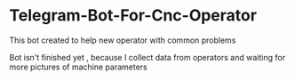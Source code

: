 # Telegram-Bot-For-Cnc-Operator
This bot created to help new operator with common problems

Bot isn't finished yet , because I collect data from operators and waiting for more pictures of machine parameters  
